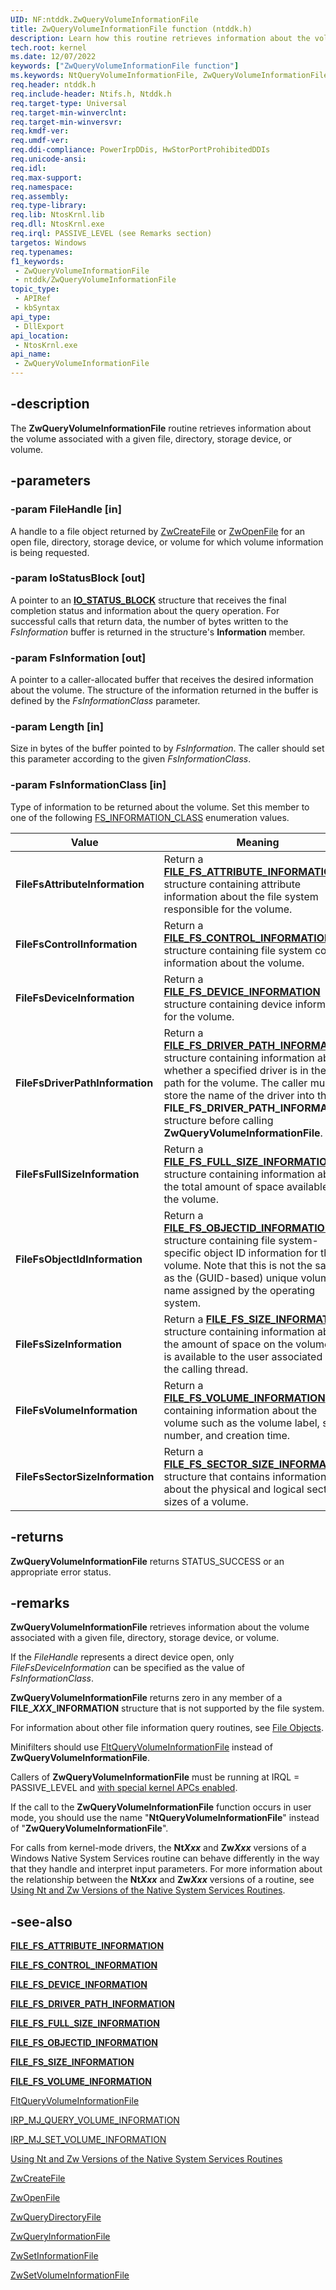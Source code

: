 ```yaml
---
UID: NF:ntddk.ZwQueryVolumeInformationFile
title: ZwQueryVolumeInformationFile function (ntddk.h)
description: Learn how this routine retrieves information about the volume associated with a given file, directory, storage device, or volume.
tech.root: kernel
ms.date: 12/07/2022
keywords: ["ZwQueryVolumeInformationFile function"]
ms.keywords: NtQueryVolumeInformationFile, ZwQueryVolumeInformationFile, ZwQueryVolumeInformationFile routine [Kernel-Mode Driver Architecture], k111_1ca2c72d-6eb1-4bfa-a1f9-06cc26643662.xml, kernel.zwqueryvolumeinformationfile, ntifs/NtQueryVolumeInformationFile, ntifs/ZwQueryVolumeInformationFile
req.header: ntddk.h
req.include-header: Ntifs.h, Ntddk.h
req.target-type: Universal
req.target-min-winverclnt:
req.target-min-winversvr: 
req.kmdf-ver: 
req.umdf-ver: 
req.ddi-compliance: PowerIrpDDis, HwStorPortProhibitedDDIs
req.unicode-ansi: 
req.idl: 
req.max-support: 
req.namespace: 
req.assembly: 
req.type-library: 
req.lib: NtosKrnl.lib
req.dll: NtosKrnl.exe
req.irql: PASSIVE_LEVEL (see Remarks section)
targetos: Windows
req.typenames: 
f1_keywords:
 - ZwQueryVolumeInformationFile
 - ntddk/ZwQueryVolumeInformationFile
topic_type:
 - APIRef
 - kbSyntax
api_type:
 - DllExport
api_location:
 - NtosKrnl.exe
api_name:
 - ZwQueryVolumeInformationFile
---
```


## -description

The **ZwQueryVolumeInformationFile** routine retrieves information about the volume associated with a given file, directory, storage device, or volume.

## -parameters

### -param FileHandle [in]

A handle to a file object returned by [ZwCreateFile](/windows-hardware/drivers/ddi/ntifs/nf-ntifs-ntcreatefile) or [ZwOpenFile](/windows-hardware/drivers/ddi/ntifs/nf-ntifs-ntopenfile) for an open file, directory, storage device, or volume for which volume information is being requested.

### -param IoStatusBlock [out]

A pointer to an [**IO_STATUS_BLOCK**](/windows-hardware/drivers/ddi/wdm/ns-wdm-_io_status_block) structure that receives the final completion status and information about the query operation. For successful calls that return data, the number of bytes written to the *FsInformation* buffer is returned in the structure's **Information** member.

### -param FsInformation [out]

A pointer to a caller-allocated buffer that receives the desired information about the volume. The structure of the information returned in the buffer is defined by the *FsInformationClass* parameter.

### -param Length [in]

Size in bytes of the buffer pointed to by *FsInformation*. The caller should set this parameter according to the given *FsInformationClass*.

### -param FsInformationClass [in]

Type of information to be returned about the volume. Set this member to one of the following [FS_INFORMATION_CLASS](/windows-hardware/drivers/ddi/wdm/ne-wdm-_fsinfoclass) enumeration values.

| Value | Meaning |
|---|---|
| **FileFsAttributeInformation** | Return a [**FILE_FS_ATTRIBUTE_INFORMATION**](/windows-hardware/drivers/ddi/ntifs/ns-ntifs-_file_fs_attribute_information) structure containing attribute information about the file system responsible for the volume. |
| **FileFsControlInformation** | Return a [**FILE_FS_CONTROL_INFORMATION**](/windows-hardware/drivers/ddi/ntifs/ns-ntifs-_file_fs_control_information) structure containing file system control information about the volume. |
| **FileFsDeviceInformation** | Return a [**FILE_FS_DEVICE_INFORMATION**](/windows-hardware/drivers/ddi/wdm/ns-wdm-_file_fs_device_information) structure containing device information for the volume. |
| **FileFsDriverPathInformation** | Return a [**FILE_FS_DRIVER_PATH_INFORMATION**](/windows-hardware/drivers/ddi/ntifs/ns-ntifs-_file_fs_driver_path_information) structure containing information about whether a specified driver is in the I/O path for the volume. The caller must store the name of the driver into the **FILE_FS_DRIVER_PATH_INFORMATION** structure before calling **ZwQueryVolumeInformationFile**. |
| **FileFsFullSizeInformation** | Return a [**FILE_FS_FULL_SIZE_INFORMATION**](/windows-hardware/drivers/ddi/ntddk/ns-ntddk-_file_fs_full_size_information) structure containing information about the total amount of space available on the volume. |
| **FileFsObjectIdInformation** | Return a [**FILE_FS_OBJECTID_INFORMATION**](/windows-hardware/drivers/ddi/ntddk/ns-ntddk-_file_fs_objectid_information) structure containing file system-specific object ID information for the volume. Note that this is not the same as the (GUID-based) unique volume name assigned by the operating system. |
| **FileFsSizeInformation** | Return a [**FILE_FS_SIZE_INFORMATION**](/windows-hardware/drivers/ddi/ntddk/ns-ntddk-_file_fs_size_information) structure containing information about the amount of space on the volume that is available to the user associated with the calling thread. |
| **FileFsVolumeInformation** | Return a [**FILE_FS_VOLUME_INFORMATION**](/windows-hardware/drivers/ddi/ntddk/ns-ntddk-_file_fs_volume_information) containing information about the volume such as the volume label, serial number, and creation time. |
| **FileFsSectorSizeInformation** | Return a [**FILE_FS_SECTOR_SIZE_INFORMATION**](/windows-hardware/drivers/ddi/ntddk/ns-ntddk-_file_fs_sector_size_information) structure that contains information about the physical and logical sector sizes of a volume. |

## -returns

**ZwQueryVolumeInformationFile** returns STATUS_SUCCESS or an appropriate error status.

## -remarks

**ZwQueryVolumeInformationFile** retrieves information about the volume associated with a given file, directory, storage device, or volume.

If the *FileHandle* represents a direct device open, only *FileFsDeviceInformation* can be specified as the value of *FsInformationClass*.

**ZwQueryVolumeInformationFile** returns zero in any member of a **FILE_*XXX*_INFORMATION** structure that is not supported by the file system.

For information about other file information query routines, see [File Objects](/windows-hardware/drivers/ddi/_kernel/#file-objects).

Minifilters should use [FltQueryVolumeInformationFile](/windows-hardware/drivers/ddi/fltkernel/nf-fltkernel-fltqueryvolumeinformationfile) instead of **ZwQueryVolumeInformationFile**.

Callers of **ZwQueryVolumeInformationFile** must be running at IRQL = PASSIVE_LEVEL and [with special kernel APCs enabled](/windows-hardware/drivers/kernel/disabling-apcs).

If the call to the **ZwQueryVolumeInformationFile** function occurs in user mode, you should use the name "**NtQueryVolumeInformationFile**" instead of "**ZwQueryVolumeInformationFile**".

For calls from kernel-mode drivers, the **Nt*Xxx*** and **Zw*Xxx*** versions of a Windows Native System Services routine can behave differently in the way that they handle and interpret input parameters. For more information about the relationship between the **Nt*Xxx*** and **Zw*Xxx*** versions of a routine, see [Using Nt and Zw Versions of the Native System Services Routines](/windows-hardware/drivers/kernel/using-nt-and-zw-versions-of-the-native-system-services-routines).

## -see-also

[**FILE_FS_ATTRIBUTE_INFORMATION**](/windows-hardware/drivers/ddi/ntifs/ns-ntifs-_file_fs_attribute_information)

[**FILE_FS_CONTROL_INFORMATION**](/windows-hardware/drivers/ddi/ntifs/ns-ntifs-_file_fs_control_information)

[**FILE_FS_DEVICE_INFORMATION**](/windows-hardware/drivers/ddi/wdm/ns-wdm-_file_fs_device_information)

[**FILE_FS_DRIVER_PATH_INFORMATION**](/windows-hardware/drivers/ddi/ntifs/ns-ntifs-_file_fs_driver_path_information)

[**FILE_FS_FULL_SIZE_INFORMATION**](/windows-hardware/drivers/ddi/ntddk/ns-ntddk-_file_fs_full_size_information)

[**FILE_FS_OBJECTID_INFORMATION**](/windows-hardware/drivers/ddi/ntddk/ns-ntddk-_file_fs_objectid_information)

[**FILE_FS_SIZE_INFORMATION**](/windows-hardware/drivers/ddi/ntddk/ns-ntddk-_file_fs_size_information)

[**FILE_FS_VOLUME_INFORMATION**](/windows-hardware/drivers/ddi/ntddk/ns-ntddk-_file_fs_volume_information)

[FltQueryVolumeInformationFile](/windows-hardware/drivers/ddi/fltkernel/nf-fltkernel-fltqueryvolumeinformationfile)

[IRP_MJ_QUERY_VOLUME_INFORMATION](/windows-hardware/drivers/ifs/irp-mj-query-volume-information)

[IRP_MJ_SET_VOLUME_INFORMATION](/windows-hardware/drivers/ifs/irp-mj-set-volume-information)

[Using Nt and Zw Versions of the Native System Services Routines](/windows-hardware/drivers/kernel/using-nt-and-zw-versions-of-the-native-system-services-routines)

[ZwCreateFile](/windows-hardware/drivers/ddi/ntifs/nf-ntifs-ntcreatefile)

[ZwOpenFile](/windows-hardware/drivers/ddi/ntifs/nf-ntifs-ntopenfile)

[ZwQueryDirectoryFile](/previous-versions/ff567047(v=vs.85))

[ZwQueryInformationFile](/windows-hardware/drivers/ddi/ntifs/nf-ntifs-ntqueryinformationfile)

[ZwSetInformationFile](/windows-hardware/drivers/ddi/ntifs/nf-ntifs-ntsetinformationfile)

[ZwSetVolumeInformationFile](/windows-hardware/drivers/ddi/ntifs/nf-ntifs-zwsetvolumeinformationfile)

